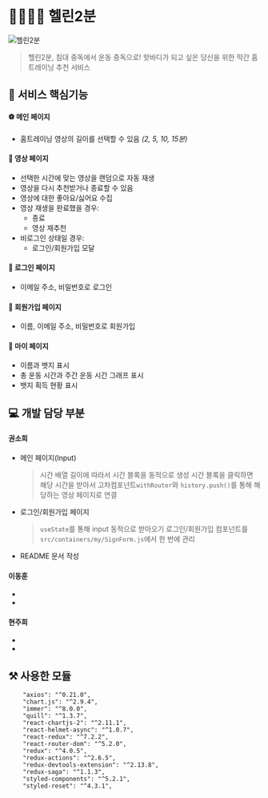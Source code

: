 # 🏃‍♀️🏃‍♂️ 헬린2분
![헬린2분]()

> 헬린2분,
> 침대 중독에서 운동 중독으로! 핫바디가 되고 싶은 당신을 위한 막간 홈트레이닝 추천 서비스

## 🎁 서비스 핵심기능
#### ⚽ 메인 페이지
+ 홈트레이닝 영상의 길이를 선택할 수 있음 *(2, 5, 10, 15분)*

#### 🎳 영상 페이지
+ 선택한 시간에 맞는 영상을 랜덤으로 자동 재생
+ 영상을 다시 추천받거나 종료할 수 있음
+ 영상에 대한 좋아요/싫어요 수집
+ 영상 재생을 완료했을 경우:
    + 종료
    + 영상 재추천
+ 비로그인 상태일 경우:
    + 로그인/회원가입 모달

#### 🏓 로그인 페이지
+ 이메일 주소, 비밀번호로 로그인

#### 🏑 회원가입 페이지
+ 이름, 이메일 주소, 비밀번호로 회원가입

#### 🤿 마이 페이지
+ 이름과 뱃지 표시
+ 총 운동 시간과 주간 운동 시간 그래프 표시
+ 뱃지 획득 현황 표시

## 💻 개발 담당 부분
#### **권소희**
+ 메인 페이지(Input)
    > 시간 배열 길이에 따라서 시간 블록을 동적으로 생성
    > 시간 블록을 클릭하면 해당 시간을 받아서 고차컴포넌트`withRouter`와 `history.push()`를 통해 해당하는 영상 페이지로 연결
+ 로그인/회원가입 페이지
    > `useState`를 통해 input 동적으로 받아오기
    > 로그인/회원가입 컴포넌트를 `src/containers/my/SignForm.js`에서 한 번에 관리
+ README 문서 작성

#### **이동훈**
+
+

#### **현주희**
+
+

## ⚒ 사용한 모듈
```
    "axios": "^0.21.0",
    "chart.js": "^2.9.4",
    "immer": "^8.0.0",
    "quill": "^1.3.7",
    "react-chartjs-2": "^2.11.1",
    "react-helmet-async": "^1.0.7",
    "react-redux": "^7.2.2",
    "react-router-dom": "^5.2.0",
    "redux": "^4.0.5",
    "redux-actions": "^2.6.5",
    "redux-devtools-extension": "^2.13.8",
    "redux-saga": "^1.1.3",
    "styled-components": "^5.2.1",
    "styled-reset": "^4.3.1",
```
